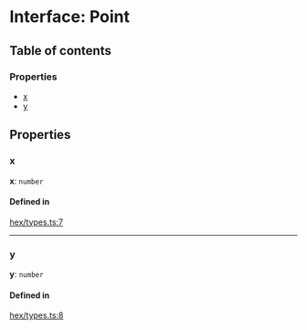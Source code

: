 # Interface: Point

## Table of contents

### Properties

- [x](Point.md#x)
- [y](Point.md#y)

## Properties

### <a id="x" name="x"></a> x

 **x**: `number`

#### Defined in

[hex/types.ts:7](https://github.com/flauwekeul/honeycomb/blob/e7a5c34/src/hex/types.ts#L7)

___

### <a id="y" name="y"></a> y

 **y**: `number`

#### Defined in

[hex/types.ts:8](https://github.com/flauwekeul/honeycomb/blob/e7a5c34/src/hex/types.ts#L8)
